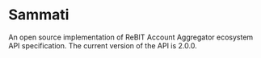 # Sammati
An open source implementation of ReBIT Account Aggregator ecosystem API specification.
The current version of the API is 2.0.0.
